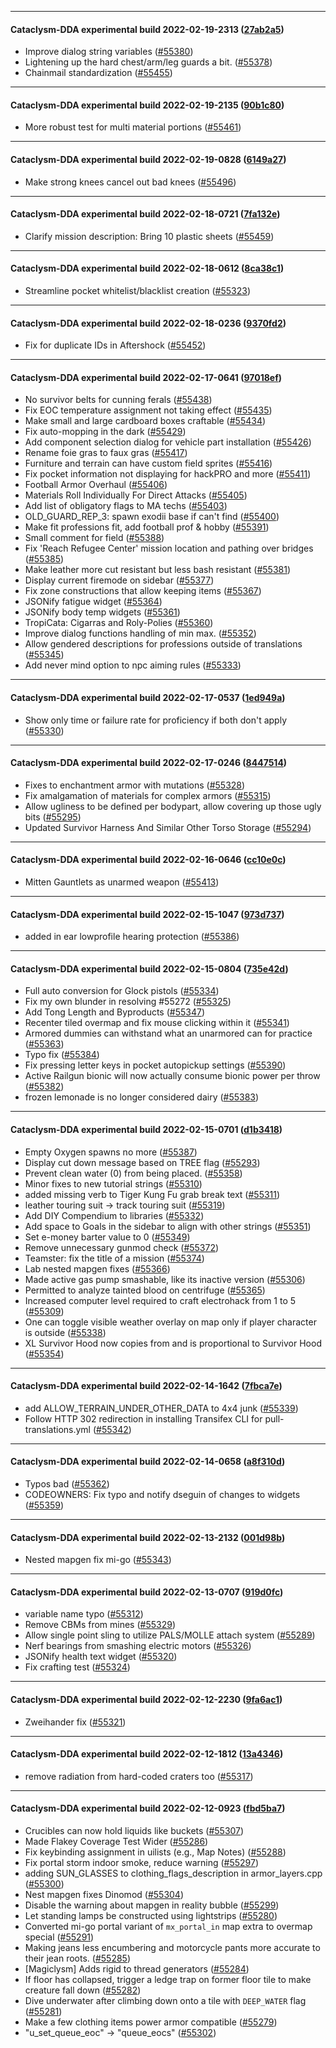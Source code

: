 
---

#### Cataclysm-DDA experimental build 2022-02-19-2313 ([27ab2a5](https://github.com/CleverRaven/Cataclysm-DDA/releases/tag/cdda-experimental-2022-02-19-2313))

* Improve dialog string variables ([#55380](https://github.com/CleverRaven/Cataclysm-DDA/pull/55380))
* Lightening up the hard chest/arm/leg guards a bit. ([#55378](https://github.com/CleverRaven/Cataclysm-DDA/pull/55378))
* Chainmail standardization ([#55455](https://github.com/CleverRaven/Cataclysm-DDA/pull/55455))

---

#### Cataclysm-DDA experimental build 2022-02-19-2135 ([90b1c80](https://github.com/CleverRaven/Cataclysm-DDA/releases/tag/cdda-experimental-2022-02-19-2135))

* More robust test for multi material portions ([#55461](https://github.com/CleverRaven/Cataclysm-DDA/pull/55461))

---

#### Cataclysm-DDA experimental build 2022-02-19-0828 ([6149a27](https://github.com/CleverRaven/Cataclysm-DDA/releases/tag/cdda-experimental-2022-02-19-0828))

* Make strong knees cancel out bad knees ([#55496](https://github.com/CleverRaven/Cataclysm-DDA/pull/55496))

---

#### Cataclysm-DDA experimental build 2022-02-18-0721 ([7fa132e](https://github.com/CleverRaven/Cataclysm-DDA/releases/tag/cdda-experimental-2022-02-18-0721))

* Clarify mission description: Bring 10 plastic sheets ([#55459](https://github.com/CleverRaven/Cataclysm-DDA/pull/55459))

---

#### Cataclysm-DDA experimental build 2022-02-18-0612 ([8ca38c1](https://github.com/CleverRaven/Cataclysm-DDA/releases/tag/cdda-experimental-2022-02-18-0612))

* Streamline pocket whitelist/blacklist creation ([#55323](https://github.com/CleverRaven/Cataclysm-DDA/pull/55323))

---

#### Cataclysm-DDA experimental build 2022-02-18-0236 ([9370fd2](https://github.com/CleverRaven/Cataclysm-DDA/releases/tag/cdda-experimental-2022-02-18-0236))

* Fix for duplicate IDs in Aftershock ([#55452](https://github.com/CleverRaven/Cataclysm-DDA/pull/55452))

---

#### Cataclysm-DDA experimental build 2022-02-17-0641 ([97018ef](https://github.com/CleverRaven/Cataclysm-DDA/releases/tag/cdda-experimental-2022-02-17-0641))

* No survivor belts for cunning ferals ([#55438](https://github.com/CleverRaven/Cataclysm-DDA/pull/55438))
* Fix EOC temperature assignment not taking effect ([#55435](https://github.com/CleverRaven/Cataclysm-DDA/pull/55435))
* Make small and large cardboard boxes craftable ([#55434](https://github.com/CleverRaven/Cataclysm-DDA/pull/55434))
* Fix auto-mopping in the dark ([#55429](https://github.com/CleverRaven/Cataclysm-DDA/pull/55429))
* Add component selection dialog for vehicle part installation ([#55426](https://github.com/CleverRaven/Cataclysm-DDA/pull/55426))
* Rename foie gras to faux gras ([#55417](https://github.com/CleverRaven/Cataclysm-DDA/pull/55417))
* Furniture and terrain can have custom field sprites ([#55416](https://github.com/CleverRaven/Cataclysm-DDA/pull/55416))
* Fix pocket information not displaying for hackPRO and more ([#55411](https://github.com/CleverRaven/Cataclysm-DDA/pull/55411))
* Football Armor Overhaul ([#55406](https://github.com/CleverRaven/Cataclysm-DDA/pull/55406))
* Materials Roll Individually For Direct Attacks ([#55405](https://github.com/CleverRaven/Cataclysm-DDA/pull/55405))
* Add list of obligatory flags to MA techs ([#55403](https://github.com/CleverRaven/Cataclysm-DDA/pull/55403))
* OLD_GUARD_REP_3: spawn exodii base if can't find ([#55400](https://github.com/CleverRaven/Cataclysm-DDA/pull/55400))
* Make fit professions fit, add football prof & hobby ([#55391](https://github.com/CleverRaven/Cataclysm-DDA/pull/55391))
* Small comment for field ([#55388](https://github.com/CleverRaven/Cataclysm-DDA/pull/55388))
* Fix 'Reach Refugee Center' mission location and pathing over bridges ([#55385](https://github.com/CleverRaven/Cataclysm-DDA/pull/55385))
* Make leather more cut resistant but less bash resistant ([#55381](https://github.com/CleverRaven/Cataclysm-DDA/pull/55381))
* Display current firemode on sidebar ([#55377](https://github.com/CleverRaven/Cataclysm-DDA/pull/55377))
* Fix zone constructions that allow keeping items ([#55367](https://github.com/CleverRaven/Cataclysm-DDA/pull/55367))
* JSONify fatigue widget ([#55364](https://github.com/CleverRaven/Cataclysm-DDA/pull/55364))
* JSONify body temp widgets ([#55361](https://github.com/CleverRaven/Cataclysm-DDA/pull/55361))
* TropiCata: Cigarras and Roly-Polies ([#55360](https://github.com/CleverRaven/Cataclysm-DDA/pull/55360))
* Improve dialog functions handling of min max. ([#55352](https://github.com/CleverRaven/Cataclysm-DDA/pull/55352))
* Allow gendered descriptions for professions outside of translations ([#55345](https://github.com/CleverRaven/Cataclysm-DDA/pull/55345))
* Add never mind option to npc aiming rules ([#55333](https://github.com/CleverRaven/Cataclysm-DDA/pull/55333))

---

#### Cataclysm-DDA experimental build 2022-02-17-0537 ([1ed949a](https://github.com/CleverRaven/Cataclysm-DDA/releases/tag/cdda-experimental-2022-02-17-0537))

* Show only time or failure rate for proficiency if both don't apply ([#55330](https://github.com/CleverRaven/Cataclysm-DDA/pull/55330))

---

#### Cataclysm-DDA experimental build 2022-02-17-0246 ([8447514](https://github.com/CleverRaven/Cataclysm-DDA/releases/tag/cdda-experimental-2022-02-17-0246))

* Fixes to enchantment armor with mutations ([#55328](https://github.com/CleverRaven/Cataclysm-DDA/pull/55328))
* Fix amalgamation of materials for complex armors ([#55315](https://github.com/CleverRaven/Cataclysm-DDA/pull/55315))
* Allow ugliness to be defined per bodypart, allow covering up those ugly bits ([#55295](https://github.com/CleverRaven/Cataclysm-DDA/pull/55295))
* Updated Survivor Harness And Similar Other Torso Storage ([#55294](https://github.com/CleverRaven/Cataclysm-DDA/pull/55294))

---

#### Cataclysm-DDA experimental build 2022-02-16-0646 ([cc10e0c](https://github.com/CleverRaven/Cataclysm-DDA/releases/tag/cdda-experimental-2022-02-16-0646))

* Mitten Gauntlets as unarmed weapon ([#55413](https://github.com/CleverRaven/Cataclysm-DDA/pull/55413))

---

#### Cataclysm-DDA experimental build 2022-02-15-1047 ([973d737](https://github.com/CleverRaven/Cataclysm-DDA/releases/tag/cdda-experimental-2022-02-15-1047))

* added in ear lowprofile hearing protection ([#55386](https://github.com/CleverRaven/Cataclysm-DDA/pull/55386))

---

#### Cataclysm-DDA experimental build 2022-02-15-0804 ([735e42d](https://github.com/CleverRaven/Cataclysm-DDA/releases/tag/cdda-experimental-2022-02-15-0804))

* Full auto conversion for Glock pistols ([#55334](https://github.com/CleverRaven/Cataclysm-DDA/pull/55334))
* Fix my own blunder in resolving #55272 ([#55325](https://github.com/CleverRaven/Cataclysm-DDA/pull/55325))
* Add Tong Length and Byproducts ([#55347](https://github.com/CleverRaven/Cataclysm-DDA/pull/55347))
* Recenter tiled overmap and fix mouse clicking within it ([#55341](https://github.com/CleverRaven/Cataclysm-DDA/pull/55341))
* Armored dummies can withstand what an unarmored can for practice ([#55363](https://github.com/CleverRaven/Cataclysm-DDA/pull/55363))
* Typo fix ([#55384](https://github.com/CleverRaven/Cataclysm-DDA/pull/55384))
* Fix pressing letter keys in pocket autopickup settings ([#55390](https://github.com/CleverRaven/Cataclysm-DDA/pull/55390))
* Active Railgun bionic will now actually consume bionic power per throw ([#55382](https://github.com/CleverRaven/Cataclysm-DDA/pull/55382))
* frozen lemonade is no longer considered dairy ([#55383](https://github.com/CleverRaven/Cataclysm-DDA/pull/55383))

---

#### Cataclysm-DDA experimental build 2022-02-15-0701 ([d1b3418](https://github.com/CleverRaven/Cataclysm-DDA/releases/tag/cdda-experimental-2022-02-15-0701))

* Empty Oxygen spawns no more ([#55387](https://github.com/CleverRaven/Cataclysm-DDA/pull/55387))
* Display cut down message based on TREE flag ([#55293](https://github.com/CleverRaven/Cataclysm-DDA/pull/55293))
* Prevent clean water (0) from being placed. ([#55358](https://github.com/CleverRaven/Cataclysm-DDA/pull/55358))
* Minor fixes to new tutorial strings ([#55310](https://github.com/CleverRaven/Cataclysm-DDA/pull/55310))
* added missing verb to Tiger Kung Fu grab break text  ([#55311](https://github.com/CleverRaven/Cataclysm-DDA/pull/55311))
* leather touring suit → track touring suit ([#55319](https://github.com/CleverRaven/Cataclysm-DDA/pull/55319))
* Add DIY Compendium to libraries ([#55332](https://github.com/CleverRaven/Cataclysm-DDA/pull/55332))
* Add space to Goals in the sidebar to align with other strings ([#55351](https://github.com/CleverRaven/Cataclysm-DDA/pull/55351))
* Set e-money barter value to 0 ([#55349](https://github.com/CleverRaven/Cataclysm-DDA/pull/55349))
* Remove unnecessary gunmod check ([#55372](https://github.com/CleverRaven/Cataclysm-DDA/pull/55372))
* Teamster: fix the title of a mission ([#55374](https://github.com/CleverRaven/Cataclysm-DDA/pull/55374))
* Lab nested mapgen fixes ([#55366](https://github.com/CleverRaven/Cataclysm-DDA/pull/55366))
* Made active gas pump smashable, like its inactive version ([#55306](https://github.com/CleverRaven/Cataclysm-DDA/pull/55306))
* Permitted to analyze tainted blood on centrifuge ([#55365](https://github.com/CleverRaven/Cataclysm-DDA/pull/55365))
* Increased computer level required to craft electrohack from 1 to 5 ([#55309](https://github.com/CleverRaven/Cataclysm-DDA/pull/55309))
* One can toggle visible weather overlay on map only if player character is outside ([#55338](https://github.com/CleverRaven/Cataclysm-DDA/pull/55338))
* XL Survivor Hood now copies from and is proportional to Survivor Hood ([#55354](https://github.com/CleverRaven/Cataclysm-DDA/pull/55354))

---

#### Cataclysm-DDA experimental build 2022-02-14-1642 ([7fbca7e](https://github.com/CleverRaven/Cataclysm-DDA/releases/tag/cdda-experimental-2022-02-14-1642))

* add ALLOW_TERRAIN_UNDER_OTHER_DATA to 4x4 junk ([#55339](https://github.com/CleverRaven/Cataclysm-DDA/pull/55339))
* Follow HTTP 302 redirection in installing Transifex CLI for pull-translations.yml ([#55342](https://github.com/CleverRaven/Cataclysm-DDA/pull/55342))

---

#### Cataclysm-DDA experimental build 2022-02-14-0658 ([a8f310d](https://github.com/CleverRaven/Cataclysm-DDA/releases/tag/cdda-experimental-2022-02-14-0658))

* Typos bad ([#55362](https://github.com/CleverRaven/Cataclysm-DDA/pull/55362))
* CODEOWNERS: Fix typo and notify dseguin of changes to widgets ([#55359](https://github.com/CleverRaven/Cataclysm-DDA/pull/55359))

---

#### Cataclysm-DDA experimental build 2022-02-13-2132 ([001d98b](https://github.com/CleverRaven/Cataclysm-DDA/releases/tag/cdda-experimental-2022-02-13-2132))

* Nested mapgen fix mi-go ([#55343](https://github.com/CleverRaven/Cataclysm-DDA/pull/55343))

---

#### Cataclysm-DDA experimental build 2022-02-13-0707 ([919d0fc](https://github.com/CleverRaven/Cataclysm-DDA/releases/tag/cdda-experimental-2022-02-13-0707))

* variable name typo ([#55312](https://github.com/CleverRaven/Cataclysm-DDA/pull/55312))
* Remove CBMs from mines ([#55329](https://github.com/CleverRaven/Cataclysm-DDA/pull/55329))
* Allow single point sling to utilize PALS/MOLLE attach system ([#55289](https://github.com/CleverRaven/Cataclysm-DDA/pull/55289))
* Nerf bearings from smashing electric motors ([#55326](https://github.com/CleverRaven/Cataclysm-DDA/pull/55326))
* JSONify health text widget ([#55320](https://github.com/CleverRaven/Cataclysm-DDA/pull/55320))
* Fix crafting test ([#55324](https://github.com/CleverRaven/Cataclysm-DDA/pull/55324))

---

#### Cataclysm-DDA experimental build 2022-02-12-2230 ([9fa6ac1](https://github.com/CleverRaven/Cataclysm-DDA/releases/tag/cdda-experimental-2022-02-12-2230))

* Zweihander fix ([#55321](https://github.com/CleverRaven/Cataclysm-DDA/pull/55321))

---

#### Cataclysm-DDA experimental build 2022-02-12-1812 ([13a4346](https://github.com/CleverRaven/Cataclysm-DDA/releases/tag/cdda-experimental-2022-02-12-1812))

* remove radiation from hard-coded craters too ([#55317](https://github.com/CleverRaven/Cataclysm-DDA/pull/55317))

---

#### Cataclysm-DDA experimental build 2022-02-12-0923 ([fbd5ba7](https://github.com/CleverRaven/Cataclysm-DDA/releases/tag/cdda-experimental-2022-02-12-0923))

* Crucibles can now hold liquids like buckets ([#55307](https://github.com/CleverRaven/Cataclysm-DDA/pull/55307))
* Made Flakey Coverage Test Wider ([#55286](https://github.com/CleverRaven/Cataclysm-DDA/pull/55286))
* Fix keybinding assignment in uilists (e.g., Map Notes) ([#55288](https://github.com/CleverRaven/Cataclysm-DDA/pull/55288))
* Fix portal storm indoor smoke, reduce warning ([#55297](https://github.com/CleverRaven/Cataclysm-DDA/pull/55297))
* adding SUN_GLASSES to clothing_flags_description in armor_layers.cpp ([#55300](https://github.com/CleverRaven/Cataclysm-DDA/pull/55300))
* Nest mapgen fixes Dinomod ([#55304](https://github.com/CleverRaven/Cataclysm-DDA/pull/55304))
* Disable the warning about mapgen in reality bubble ([#55299](https://github.com/CleverRaven/Cataclysm-DDA/pull/55299))
* Let standing lamps be constructed using lightstrips ([#55280](https://github.com/CleverRaven/Cataclysm-DDA/pull/55280))
* Converted mi-go portal variant of `mx_portal_in` map extra to overmap special ([#55291](https://github.com/CleverRaven/Cataclysm-DDA/pull/55291))
* Making jeans less encumbering and motorcycle pants more accurate to their jean roots. ([#55285](https://github.com/CleverRaven/Cataclysm-DDA/pull/55285))
* [Magiclysm] Adds rigid to thread generators ([#55284](https://github.com/CleverRaven/Cataclysm-DDA/pull/55284))
* If floor has collapsed, trigger a ledge trap on former floor tile to make creature fall down ([#55282](https://github.com/CleverRaven/Cataclysm-DDA/pull/55282))
* Dive underwater after climbing down onto a tile with `DEEP_WATER` flag ([#55281](https://github.com/CleverRaven/Cataclysm-DDA/pull/55281))
* Make a few clothing items power armor compatible ([#55279](https://github.com/CleverRaven/Cataclysm-DDA/pull/55279))
* "u_set_queue_eoc" -> "queue_eocs" ([#55302](https://github.com/CleverRaven/Cataclysm-DDA/pull/55302))

